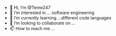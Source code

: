 - 👋 Hi, I’m @Teme247
- 👀 I’m interested in ... software engineering
- 🌱 I’m currently learning ...different code languages
- 💞️ I’m looking to collaborate on ...
- 📫 How to reach me ...

<!---
Teme247/Teme247 is a ✨ special ✨ repository because its `README.md` (this file) appears on your GitHub profile.
You can click the Preview link to take a look at your changes.
--->
